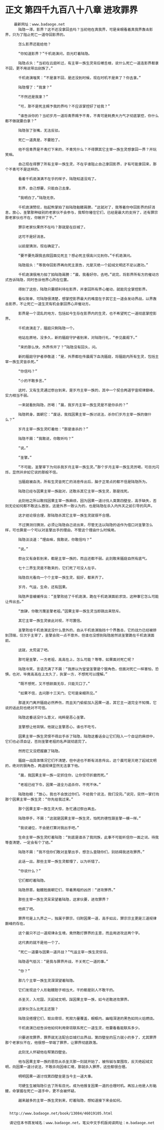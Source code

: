 # 正文 第四千九百八十八章 进攻罪界
        最新网址：www.badaoge.net
          陆隐一滞，影界？这不还没拿回去吗？当初他在真我界，可是亲眼看着真我界轰击影界，只为了阻止死亡一道夺回影界的。
      
          怎么影界还能给他？
      
          “你知道影界？”千机诡演问，目光盯着陆隐。
      
          陆隐点头：“当初在云庭听过，有主宰一族生灵背后嚼舌根，说什么死亡一道连影界都拿不回，更不用说带出刽族了。”
      
          千机诡演嗤笑：“不是拿不回，是还没到时候，现在时机不是来了？你去拿。”
      
          陆隐懵了：“我拿？”
      
          “不然还是我拿？”
      
          “可，那不是死主赐予我的界吗？不应该掌控好了给我？”
      
          “谁告诉你的？当初岁月一道将青界赐予不青，不青可是耗费大力气才彻底掌控，你什么都不做就要白拿？”
      
          陆隐张了张嘴，无法反驳。
      
          死亡一道真是，不要脸了。
      
          他不信青界是不青打下来的，不青凭什么？不得罪其它主宰一族生灵想拿回一界？开玩笑嘛。
      
          自己现在得罪了所有主宰一族生灵，不在乎谁阻止自己拿回影界，才有可能拿回来，那个不青可不是这样的。
      
          看着千机诡演满不在乎的样子，陆隐知道没戏了。
      
          影界，自己想要，只能自己去拿。
      
          “我明白了。”陆隐无奈。
      
          千机诡演赞叹，抬起熊掌拍了拍陆隐骷髅肩膀，“这就对了，我等着你夺回影界的好消息，放心，圣擎那种级别的老家伙不会参与，我帮你堵住它们，已经是最大的支持了，还有罪宗那老家伙也不在，你敞开了干。”
      
          罪宗老家伙果然不在吗？那就是在巨城了。
      
          这可不是好消息。
      
          以前是猜测，现在确定了。
      
          “要不要先跟我去寂园面见死主？想必死主很高兴见到你。”千机诡演问。
      
          陆隐摇头：“等我夺回影界再向死主禀告，光是灭绝一个起绒文明还不足以邀功。”
      
          千机诡演很用力拍了拍陆隐肩膀：“晨，我看好你，去吧。”说完，将影界所有方的催动方式告诉陆隐，同时告诉他界心所在位置。
      
          得到了这些，陆隐只要顺利待在影界，并拿回所有界心催动，就能完全掌控影界。
      
          看似简单，可陆隐很清楚，想掌控影界最大的难度在于其它主一道会发动界战，以界轰击影界，不让死亡一道生灵有机会拿回界心并催动方。
      
          影界是一个混乱的地方，包括如今生存在影界内的生灵，也不希望死亡一道彻底掌控影界。
      
          千机诡演走了，腼庭只剩陆隐一个。
      
          他站在原地，没多久，新的腼庭守护者到来，对陆隐行礼，“参见晨阁下。”
      
          “来的那么快，外界传开了？”陆隐没有回头，问。
      
          新的腼庭守护者恭敬道：“是，外界都在传晨阁下血洗腼庭，将腼庭内所有生灵，包括主宰一族生灵皆杀死。”
      
          “你信吗？”
      
          “小的不敢多言。”
      
          这时，又有生灵通过祭台到来，是岁月主宰一族的，其中一个契合两道宇宙规律巅峰，实力相当不弱。
      
          一来就看到陆隐，厉喝：“晨，我岁月主宰一族生灵是不是你杀的？”
      
          陆隐转身，面朝它：“废话，我找因果主宰一族讨说法，杀你们岁月主宰一族的做什么？”
      
          岁月主宰一族生灵盯着他：“那是谁杀的？”
      
          陆隐不屑：“我敢说，你敢听吗？”
      
          “说。”
      
          “圣擎。”
      
          “不可能，圣擎宰下为何杀我岁月主宰一族生灵。”那个岁月主宰一族生灵厉喝，可目光闪烁，显然并非如它说的那般不信。
      
          当腼庭被血洗，所有生灵皆死亡的消息传出后，脑子正常点的都不信是陆隐所为。
      
          陆隐已经与因果主宰一族敌对，还敢杀其它主宰一族生灵，那是找死。
      
          此刻他之所以敢找因果主宰一族麻烦，因为因果一道讨伐人类第四壁垒，高手缺失，否则无论如何都不敢这么嚣张，这是外界一致认为的，也是陆隐在杀入内外天之前引导的风声。
      
          这才结论很合理，那陆隐杀其它主宰一族生灵就很不合理。
      
          不过猜测归猜测，必须让陆隐自己说出来，尽管无法以陆隐的话作为借口对圣擎怎么样，可也算是一个可以对圣擎出手的理由，不管这个理由什么时候用。
      
          陆隐淡淡道：“理由嘛，我敢说，你敢信吗？”
      
          “说。”
      
          祭台又有身影到来，都是主宰一族的，而且还都不弱。此刻敢来腼庭自然有底气。
      
          七十二界生灵是不敢来的，它们死了可没人在乎。
      
          陆隐目光看向一个个主宰一族生灵，挺好，都来齐了。
      
          岁月，气运，生命，还有因果。
      
          陆隐声音缓缓传出：“圣擎败给了千机诡演，跪在千机诡演面前求饶，这种事它怎么可能让传出去。”
      
          “放肆，你敢污蔑圣擎老祖。”因果主宰一族生灵当即跳出来怒斥。
      
          其它主宰一族生灵彼此对视，不可置信。
      
          圣擎败给千机诡演这没什么意外的，自从千机诡演独挡十个界轰击，它的战力已经被排到顶端，仅次于主宰了，圣擎会败一点不意外，但谁也没想到陆隐居然说圣擎跪在千机诡演面前。
      
          这就，太荒诞了吧。
      
          那可是圣擎，一方老祖，高高在上，怎么可能？等等，如果面对死亡呢？
      
          陆隐冷笑，言语充满了不屑：“我原以为堂堂圣擎是个狠角色，但面对死亡一样害怕，恐惧，也对，毕竟高高在上太久了，执掌一方，不想死可以理解。”
      
          “既不想死，又不想颜面无存，只能灭口了。”
      
          “如果不信，去问那十三天门，它可是亲眼所见。”
      
          那道天门离开腼庭必然养伤，而且天门偷偷加入因果一道，其它主一道完全不知情，它说的话此刻也绝对不可信。
      
          陆隐这番话没什么意义，纯粹是恶心圣擎。
      
          圣擎想让他背锅，他就让圣擎恶心，谁也不吃亏。
      
          因果主宰一族生灵恨不得出手杀了陆隐，陆隐这番话会让它们陷入一个自证的麻烦中，它们也必须自证，否则圣擎老祖的名声就彻底完了。
      
          然而它又没把握赢了陆隐。
      
          腼庭一战具体情况它们不清楚，但中途也不断有消息传出，这个晨可是灭绝了起绒文明的，绝对的狠角色，两道规律显然无法拿下他。
      
          “晨，我因果主宰一族一定抓住你，让你受尽折磨而死。”
      
          “老祖已经下令，因果一道全力追杀你，不死不休。”
      
          陆隐抬眼：“放心，我也不会放过你们。不给我个说法，我们没完。”说完，突然一掌打向那个因果主宰一族生灵：“你先给我过来。”
      
          那个因果主宰一族生灵大惊，急忙通过祭台离去。
      
          陆隐停手，不屑：“这就是因果主宰一族生灵，怕死的德性跟圣擎一模一样。”
      
          “我说诸位，不会是打算对我出手吧。”
      
          生命主宰一族生灵盯着陆隐：“到底是谁杀了我同族，此事不可能听信你一面之词，待我等查清楚，一定会有个了结。”
      
          陆隐不屑：“我不信你们敢对圣擎出手，想怎么查随你们，别妨碍我进攻罪界。”
      
          此话一出，那些主宰一族生灵都懵了，以为听错了。
      
          “你说什么？”
      
          它们都盯着陆隐。
      
          陆隐昂首，骷髅脸面朝它们，带着黑暗的凶厉：“进攻罪界。”
      
          那些主宰一族生灵呆呆望着陆隐，这家伙要，进攻罪界？
      
          他疯了吧。
      
          罪界可是上九界之一，独属于罪宗，归附因果一道，高手如云，罪宗宗主更是三道规律巅峰的存在。
      
          这个晨只不过一道规律永生境，竟然敢打罪界的主意，而且用进攻这两个字。
      
          这代表的就不是他一个了。
      
          “死亡一道要与因果一道开战？”气运主宰一族生灵惊讶。
      
          陆隐语气低沉：“是我与罪界开战，不关死亡一道的事。”
      
          “你？”
      
          那几个主宰一族生灵深深望着陆隐。
      
          它们发现这个人形骷髅胆子相当大，干的都是别人不敢干的。
      
          杀圣灭，入坨国，灭起绒文明，踩因果主宰一族，如今还敢进攻罪界。
      
          这家伙怎么比死主还狠？
      
          陆隐没搭理它们，取出骨埙，死寂力量覆盖，眼眶内，幽暗深邃的黑色如同火焰燃烧。
      
          千机诡演已经告诉他如何利用骨埙联系死亡一道生灵，他要看看能联系多少。
      
          只要进攻罪界，罪界就无法配合巨城打出界战，第四壁垒的压力就小的多了，尤其罪界那个老家伙不在，他很想一举端了罪界，让罪界彻底跌落。
      
          此刻无人怀疑他在帮第四壁垒。
      
          他与因果主宰一族的恩怨从杀圣灭那一刻就开始了，被怜铖与棠围攻，反灭绝起绒文明，向因果一道讨说法，不敢杀向因缘汇境，那就杀入罪界，这些都很合理。
      
          明明因果一道讨伐第四壁垒是当今主一道大事。
      
          可硬生生被陆隐引去了所有目光。成为他报复因果一道的合理时机。再加上他是人形骷髅，命掌握在死亡一道手中，更不会被怀疑。
      
          越来越多的主宰一族生灵到来，盯着陆隐，想知道接下来会如何。
      
      
      http://www.badaoge.net/book/13084/46019105.html
      
      请记住本书首发域名：www.badaoge.net。笔尖中文手机版阅读网址：m.badaoge.net